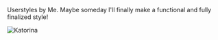 Userstyles by Me. Maybe someday I'll finally make a functional and fully finalized style!

<img alt="Katorina" src="https://img.shields.io/badge/Katorina_--_custom_style_for_kickasstorrent_with_minor_changes-Install_with_Stylus-orange?style=for-the-badge&link=https://raw.githubusercontent.com/vanja-san/userStyles/main/css/katorina/katorina.user.css">
